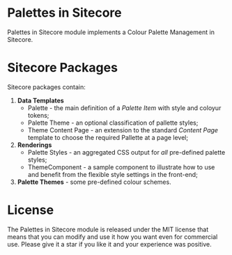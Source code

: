 # Palettes in Sitecore
Palettes in Sitecore module implements a Colour Palette Management in Sitecore.

# Sitecore Packages
Sitecore packages contain:
1. **Data Templates**
   - Palette - the main definition of a _Palette Item_ with style and coloyur tokens; 
   - Palette Theme - an optional classification of pallette styles;
   - Theme Content Page - an extension to the standard _Content Page_ template to choose the required Pallette at a page level;
1. **Renderings**
   - Palette Styles - an aggregated CSS output for *all* pre-defined palette styles;
   - ThemeComponent - a sample component to illustrate how to use and benefit from the flexible style settings in the front-end;  
1. **Palette Themes** - some pre-defined colour schemes.
   

# License
The Palettes in Sitecore module is released under the MIT license that means that you can modify and use it how you want even for commercial use. Please give it a star if you like it and your experience was positive.